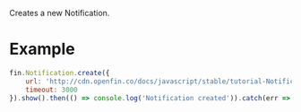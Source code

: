 Creates a new Notification.
# Example
```js
fin.Notification.create({
    url: 'http://cdn.openfin.co/docs/javascript/stable/tutorial-Notification.create.html',
    timeout: 3000
}).show().then(() => console.log('Notification created')).catch(err => console.log(err));
```

